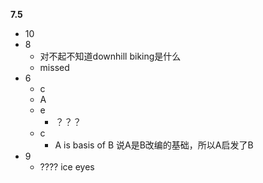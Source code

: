 **7.5**

- 10
- 8
	- 对不起不知道downhill biking是什么
	- missed
- 6
	- c
	- A
	- e
		- ？？？
	- c
		- A is basis of B 说A是B改编的基础，所以A启发了B
- 9
	- ???? ice eyes